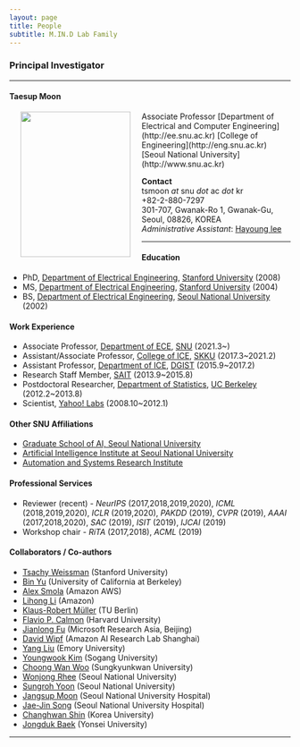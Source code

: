 ```yaml
---
layout: page
title: People 
subtitle: M.IN.D Lab Family
---
```


### Principal Investigator
<hr>

#### Taesup Moon 
  
<img src="https://raw.githubusercontent.com/mindlab-skku/mindlab-skku.github.io/master/img/Taesup_Moon.jpg" width="197" height="260" align="left" hspace="20" />
Associate Professor   
[Department of Electrical and Computer Engineering](http://ee.snu.ac.kr)  
[College of Engineering](http://eng.snu.ac.kr)  
[Seoul National University](http://www.snu.ac.kr)   

 
**Contact**  
tsmoon _at_ snu _dot_ ac  _dot_ kr  
+82-2-880-7297  
301-707, Gwanak-Ro 1, Gwanak-Gu, Seoul, 08826, KOREA  
_Administrative Assistant_: [Hayoung lee](mailtp:hazero@snu.ac.kr)  

<hr>

#### Education 
* PhD, [Department of Electrical Engineering](http://ee.stanford.edu), [Stanford University](http://www.stanford.edu) (2008)  
* MS, [Department of Electrical Engineering](http://ee.stanford.edu), [Stanford University](http://www.stanford.edu) (2004)  
* BS, [Department of Electrical Engineering](http://ee.snu.ac.kr), [Seoul National University](http://www.snu.ac.kr) (2002)  
  
#### Work Experience

* Associate Professor, [Department of ECE](http://ee.snu.ac.kr), [SNU](http://www.snu.ac.kr) (2021.3~)
* Assistant/Associate Professor, [College of ICE](http://icc.skku.edu), [SKKU](http://www.skku.edu) (2017.3~2021.2)
* Assistant Professor, [Department of ICE](http://ice.dgist.ac.kr), [DGIST](http://www.dgist.ac.kr) (2015.9~2017.2)
* Research Staff Member, [SAIT](http://www.sait.samsung.co.kr) (2013.9~2015.8)
* Postdoctoral Researcher, [Department of Statistics](http://statistics.berkeley.edu), [UC Berkeley](http://www.berkeley.edu) (2012.2~2013.8)
* Scientist, [Yahoo! Labs](http://research.yahoo.com) (2008.10~2012.1)

#### Other SNU Affiliations
* [Graduate School of AI, Seoul National University](https://gsai.snu.ac.kr)
* [Artificial Intelligence Institute at Seoul National University](https://aiis.snu.ac.kr)
* [Automation and Systems Research Institute](https://asri.snu.ac.kr/)


#### Professional Services
* Reviewer (recent) - _NeurIPS_ (2017,2018,2019,2020), _ICML_ (2018,2019,2020), _ICLR_ (2019,2020), _PAKDD_ (2019), _CVPR_ (2019), _AAAI_ (2017,2018,2020), _SAC_ (2019), _ISIT_ (2019), _IJCAI_ (2019)
* Workshop chair - _RiTA_ (2017,2018), _ACML_ (2019)


#### Collaborators / Co-authors

- [Tsachy Weissman](https://web.stanford.edu/~tsachy/) (Stanford University)
- [Bin Yu](https://binyu.stat.berkeley.edu/) (University of California at Berkeley)
- [Alex Smola](https://alex.smola.org/) (Amazon AWS)
- [Lihong Li](https://lihongli.github.io/) (Amazon)
- [Klaus-Robert Müller](https://www.ml.tu-berlin.de/menue/members/klaus-robert_mueller/) (TU Berlin)
- [Flavio P. Calmon](https://people.seas.harvard.edu/~flavio/) (Harvard University)
- [Jianlong Fu](https://jianlong-fu.github.io/) (Microsoft Research Asia, Beijing)
- [David Wipf](http://www.davidwipf.com/) (Amazon AI Research Lab Shanghai)
- [Yang Liu](https://sph.emory.edu/faculty/profile/index.php?FID=yang-liu-632) (Emory University)
- [Youngwook Kim](https://airlab.sogang.ac.kr/) (Sogang University)
- [Choong Wan Woo](https://cocoanlab.github.io/) (Sungkyunkwan University)
- [Wonjong Rhee](http://adsl.snu.ac.kr/?page_id=10883) (Seoul National University)
- [Sungroh Yoon](http://best.snu.ac.kr/) (Seoul National University)
- [Jangsup Moon](http://www.snuh.org/global/en/blog/82821/paper.do?dr_cd=82821) (Seoul National University Hospital)
- [Jae-Jin Song](https://snucm.elsevierpure.com/en/persons/y-song-3) (Seoul National University Hospital)
- [Changhwan Shin](https://scholar.google.co.kr/citations?user=ODheimwAAAAJ&hl=en) (Korea University)
- [Jongduk Baek](https://sit.yonsei.ac.kr/faculty/name_search.do?mode=view&userId=DtEOF1p2MpwGWs8dpzFcNA%3D%3D&sosokcd=) (Yonsei University)



<hr>  

